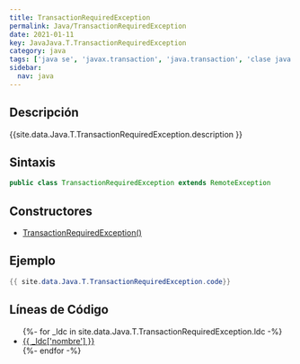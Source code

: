```yaml
---
title: TransactionRequiredException
permalink: Java/TransactionRequiredException
date: 2021-01-11
key: JavaJava.T.TransactionRequiredException
category: java
tags: ['java se', 'javax.transaction', 'java.transaction', 'clase java', 'Java 1.0']
sidebar: 
  nav: java
---
```


## Descripción
{{site.data.Java.T.TransactionRequiredException.description }}

## Sintaxis
~~~java
public class TransactionRequiredException extends RemoteException
~~~

## Constructores
* [TransactionRequiredException()](/Java/TransactionRequiredException/TransactionRequiredException/)

## Ejemplo
~~~java
{{ site.data.Java.T.TransactionRequiredException.code}}
~~~

## Líneas de Código
<ul>
{%- for _ldc in site.data.Java.T.TransactionRequiredException.ldc -%}
   <li>
       <a href="{{_ldc['url'] }}">{{ _ldc['nombre'] }}</a>
   </li>
{%- endfor -%}
</ul>
